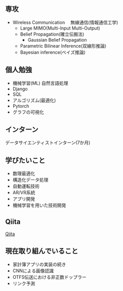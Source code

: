 ## 専攻
- Wireless Communication 　無線通信(情報通信工学)
  - Large MIMO(Multi-Input Multi-Output)
  - Belief Propagation(確立伝搬法)
    - Gaussian Belief Propagation 
  - Parametric Bilinear Inference(双線形推論)
  - Bayesian inference(ベイズ推論)

## 個人勉強
- 機械学習(ML) 自然言語処理 
- Django
- SQL
- アルゴリズム(最適化)
- Pytorch
- グラフの可視化

## インターン
データサイエンティストインターン(7か月)

## 学びたいこと
- 数理最適化
- 構造化データ処理
- 自動運転技術
- AR/VR系統
- アプリ開発
- 機械学習を用いた技術開発

## Qiita
[Qiita](https://qiita.com/fulken)

## 現在取り組んでいること
- 家計簿アプリの実装の続き
- CNNによる画像認識
- OTFS伝送における非正数ドップラー
- リンク予測
